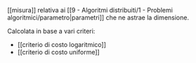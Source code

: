 [[misura]] relativa ai [[9 - Algoritmi distribuiti/1 - Problemi algoritmici/parametro|parametri]] che ne astrae la dimensione.

Calcolata in base a vari criteri:
- [[criterio di costo logaritmico]]
- [[criterio di costo uniforme]]
